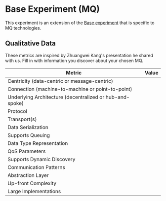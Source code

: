 # Base Experiment (MQ)

This experiment is an extension of the [Base experiment](./Base.md) that is specific to MQ technologies.

## Qualitative Data

These metrics are inspired by Zhuangwei Kang's presentation he shared with us. Fill in with information you discover about your chosen MQ.

| Metric | Value |
| --- | --- |
| Centricity (data-centric or message-centric) | |
| Connection (machine-to-machine or point-to-point) | |
| Underlying Architecture (decentralized or hub-and-spoke) | |
| Protocol | |
| Transport(s) | |
| Data Serialization | |
| Supports Queuing | |
| Data Type Representation | |
| QoS Parameters | |
| Supports Dynamic Discovery | |
| Communication Patterns | |
| Abstraction Layer | |
| Up-front Complexity | |
| Large Implementations | |

